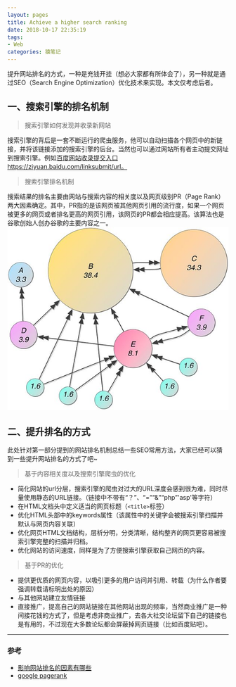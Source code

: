 ```yaml
---
layout: pages
title: Achieve a higher search ranking
date: 2018-10-17 22:35:19
tags:
- Web
categories: 猿笔记
---
```

提升网站排名的方式，一种是充钱开挂（想必大家都有所体会了），另一种就是通过SEO（Search Engine Optimization）优化技术来实现。本文仅考虑后者。

## 一、搜索引擎的排名机制
>搜索引擎如何发现并收录新网站

搜索引擎的背后是一套不断运行的爬虫服务，他可以自动扫描各个网页中的新链接，并将该链接添加的搜索引擎的后台。当然也可以通过网站所有者主动提交网址到搜索引擎。例如[百度网站收录提交入口](https://ziyuan.baidu.com/linksubmit/url)https://ziyuan.baidu.com/linksubmit/url。

>搜索引擎排名机制

搜索结果的排名主要由网站与搜索内容的相关度以及网页级别PR（Page Rank）两大因素确定。其中，PR指的是该网页被其他网页引用的流行度，如果一个网页被更多的网页或者排名更高的网页引用，该网页的PR都会相应提高。该算法也是谷歌创始人创办谷歌的主要内容之一。
![pageRank](https://raw.githubusercontent.com/geekhch/hexo/master/images/auto/pagerank.jpg?raw=true)

## 二、提升排名的方式
此处针对第一部分提到的网站排名机制总结一些SEO常用方法，大家已经可以猜到一些提升网站排名的方式了吧~
>基于内容相关度以及搜索引擎爬虫的优化

+ 简化网站的url分层，搜索引擎的爬虫对过大的URL深度会感到很为难，同时尽量使用静态的URL链接。（链接中不带有“？”、“=”“&”“php”'asp'等字符）
+ 在HTML文档头中定义适当的网页标题（`<title>`标签）
+ 优化HTML头部中的keywords属性（该属性中的关键字会被搜索引擎扫描并默认与网页内容关联）
+ 优化网页HTML文档结构，层析分明，分类清晰，结构整齐的网页更容易被搜索引擎完整的扫描并归档。
+ 优化网站的访问速度，同样是为了方便搜索引擎获取自己网页的内容。

>基于PR的优化

+ 提供更优质的网页内容，以吸引更多的用户访问并引用、转载（为什么作者要强调转载请标明出处的原因）
+ 与其他网站建立友情链接
+ 直接推广，提高自己的网站链接在其他网站出现的频率，当然商业推广是一种间接花钱的方式了，但是考虑非商业推广，去各大社交论坛留下自己的链接也是有用的，不过现在大多数论坛都会屏蔽掉网页链接（比如百度贴吧）。

***
### 参考
+ [影响网站排名的因素有哪些](https://jingyan.baidu.com/article/ceb9fb1095c5988cad2ba028.html)
+ [google pagerank](https://baike.baidu.com/item/google%20pagerank/2465380?fromtitle=pagerank&fromid=111004&fr=aladdin)
